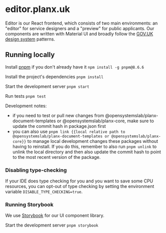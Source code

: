 # editor.planx.uk

Editor is our React frontend, which consists of two main environments: an "editor" for service designers and a "preview" for public applicants. Our components are written with Material UI and broadly follow the [GOV.UK design system](https://design-system.service.gov.uk/) patterns. 

## Running locally

Install [pnpm](https://pnpm.io) if you don't already have it `npm install -g pnpm@8.6.6`

Install the project's dependencies `pnpm install`

Start the development server `pnpm start`

Run tests `pnpm test`

Development notes:

 - if you need to test or pull new changes from @opensystemslab/planx-document-templates or @opensystemslab/planx-core, make sure to update the commit hash in package.json first
 - you can also use `pnpm link {{local relative path to @opensystemslab/planx-document-templates or @opensystemslab/planx-core}}` to manage local development changes these packages without having to reinstall. If you do this, remember to also run `pnpm unlink` to unlink the local directory and then also update the commit hash to point to the most recent version of the package.

### Disabling type-checking

If your IDE does type checking for you and you want to save some CPU resources,
you can opt-out of type checking by setting the environment variable
`DISABLE_TYPE_CHECKING=true`.

### Running Storybook

We use [Storybook](https://storybook.js.org/) for our UI component library.

Start the development server `pnpm storybook`
